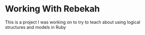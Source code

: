 Working With Rebekah
============

This is a project I was working on to try to teach about using logical structures and models in Ruby
